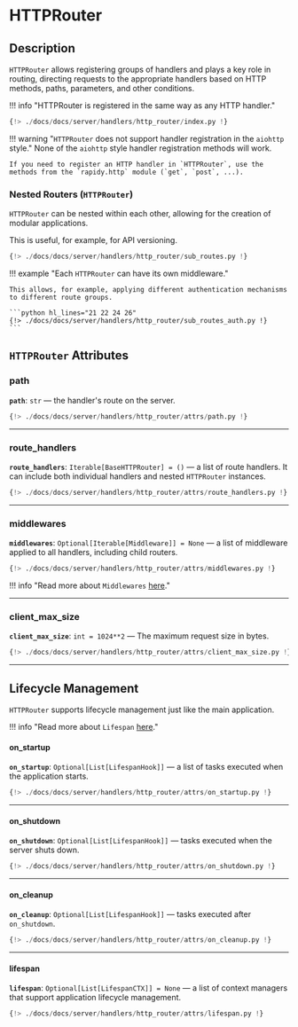 # HTTPRouter

## Description
`HTTPRouter` allows registering groups of handlers and plays a key role in routing, directing requests to the appropriate handlers based on HTTP methods, paths,
parameters, and other conditions.

!!! info "HTTPRouter is registered in the same way as any HTTP handler."

```python hl_lines="12 14"
{!> ./docs/docs/server/handlers/http_router/index.py !}
```

!!! warning "`HTTPRouter` does not support handler registration in the `aiohttp` style."
    None of the `aiohttp` style handler registration methods will work.

    If you need to register an HTTP handler in `HTTPRouter`, use the methods from the `rapidy.http` module (`get`, `post`, ...).

### Nested Routers (`HTTPRouter`)
`HTTPRouter` can be nested within each other, allowing for the creation of modular applications.

This is useful, for example, for API versioning.

```python hl_lines="12 13 15 17"
{!> ./docs/docs/server/handlers/http_router/sub_routes.py !}
```

!!! example "Each `HTTPRouter` can have its own middleware."

    This allows, for example, applying different authentication mechanisms to different route groups.

    ```python hl_lines="21 22 24 26"
    {!> ./docs/docs/server/handlers/http_router/sub_routes_auth.py !}
    ```

## `HTTPRouter` Attributes

### path
**`path`**: `str` — the handler's route on the server.

```python hl_lines="4"
{!> ./docs/docs/server/handlers/http_router/attrs/path.py !}
```

---

### route_handlers
**`route_handlers`**: `Iterable[BaseHTTPRouter] = ()` — a list of route handlers.
It can include both individual handlers and nested `HTTPRouter` instances.

```python hl_lines="9"
{!> ./docs/docs/server/handlers/http_router/attrs/route_handlers.py !}
```

---

### middlewares
**`middlewares`**: `Optional[Iterable[Middleware]] = None` — a list of middleware
applied to all handlers, including child routers.

```python hl_lines="11"
{!> ./docs/docs/server/handlers/http_router/attrs/middlewares.py !}
```

!!! info "Read more about `Middlewares` [here](../../middlewares)."

---

### client_max_size
**`client_max_size`**: `int = 1024**2` — The maximum request size in bytes.

```python hl_lines="5"
{!> ./docs/docs/server/handlers/http_router/attrs/client_max_size.py !}
```

---

## Lifecycle Management
`HTTPRouter` supports lifecycle management just like the main application.

!!! info "Read more about `Lifespan` [here](../../lifespan)."

#### on_startup
**`on_startup`**: `Optional[List[LifespanHook]]` — a list of tasks executed when the application starts.

```python hl_lines="8"
{!> ./docs/docs/server/handlers/http_router/attrs/on_startup.py !}
```

---

#### on_shutdown
**`on_shutdown`**: `Optional[List[LifespanHook]]` — tasks executed when the server shuts down.

```python hl_lines="8"
{!> ./docs/docs/server/handlers/http_router/attrs/on_shutdown.py !}
```

---

#### on_cleanup
**`on_cleanup`**: `Optional[List[LifespanHook]]` — tasks executed after `on_shutdown`.

```python hl_lines="8"
{!> ./docs/docs/server/handlers/http_router/attrs/on_cleanup.py !}
```

---

#### lifespan
**`lifespan`**: `Optional[List[LifespanCTX]] = None` — a list of context managers
that support application lifecycle management.

```python hl_lines="16"
{!> ./docs/docs/server/handlers/http_router/attrs/lifespan.py !}
```

